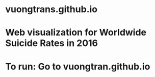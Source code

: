# vuongtrans.github.io

# Web visualization for Worldwide Suicide Rates in 2016
# To run: Go to vuongtran.github.io
